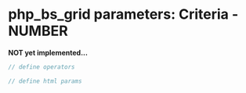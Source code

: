 # php_bs_grid parameters: Criteria - NUMBER

**NOT yet implemented...**

```php
// define operators

// define html params

```